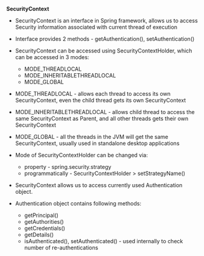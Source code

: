 **SecurityContext**

* SecurityContext is an interface in Spring framework, allows us to access Security information associated with current thread of execution
* Interface provides 2 methods - getAuthentication(), setAuthentication()

* SecurityContext can be accessed using SecurityContextHolder, which can be accessed in 3 modes:
  * MODE_THREADLOCAL
  * MODE_INHERITABLETHREADLOCAL
  * MODE_GLOBAL
  

* MODE_THREADLOCAL - allows each thread to access its own SecurityContext, even the child thread gets its own SecurityContext
* MODE_INHERITABLETHREADLOCAL - allows child thread to access the same SecurityContext as Parent, and all other threads gets their own SecurityContext
* MODE_GLOBAL - all the threads in the JVM will get the same SecurityContext, usually used in standalone desktop applications


* Mode of SecurityContextHolder can be changed via:
  * property - spring.security.strategy
  * programmatically - SecurityContextHolder > setStrategyName()
  

* SecurityContext allows us to access currently used Authentication object.
* Authentication object contains following methods:
  * getPrincipal()
  * getAuthorities()
  * getCredentials()
  * getDetails()
  * isAuthenticated(), setAuthenticated() - used internally to check number of re-authentications